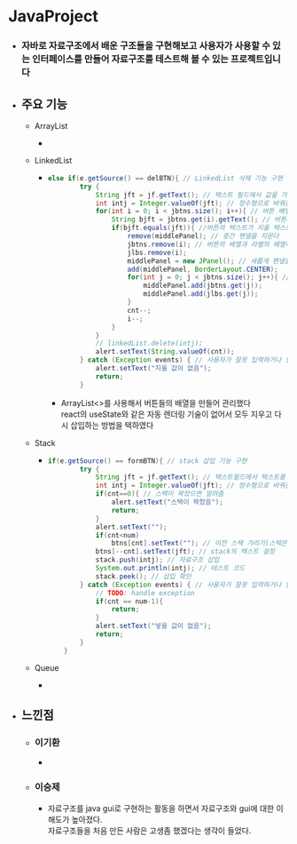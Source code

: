 # JavaProject

-   ### 자바로 자료구조에서 배운 구조들을 구현해보고 사용자가 사용할 수 있는 인터페이스를 만들어 자료구조를 테스트해 볼 수 있는 프로젝트입니다

*   ## 주요 기능

    -   ArrayList

        -   ```java

            ```

    -   LinkedList
        -   ```java
            else if(e.getSource() == delBTN){ // LinkedList 삭제 기능 구현
                    try {
                        String jft = jf.getText(); // 텍스트 필드에서 값을 가져온다
                        int intj = Integer.valueOf(jft); // 정수형으로 바꿔준다
                        for(int i = 0; i < jbtns.size(); i++){ // 버튼 배열의 크기만큼 돌린다
                            String bjft = jbtns.get(i).getText(); // 버튼의 텍스트를 가져온다
                            if(bjft.equals(jft)){ //버튼의 텍스트가 지울 텍스트와 같은지 확인한다
                                remove(middlePanel); // 중간 펜넬을 지운다
                                jbtns.remove(i); // 버튼의 배열과 라벨의 배열에서 해당 값을 지운다
                                jlbs.remove(i);
                                middlePanel = new JPanel(); // 새롭게 펜넬을 만든다
                                add(middlePanel, BorderLayout.CENTER);
                                for(int j = 0; j < jbtns.size(); j++){ // 버튼의 배열에서 버튼들을 가져와 추가한다
                                    middlePanel.add(jbtns.get(j));
                                    middlePanel.add(jlbs.get(j));
                                }
                                cnt--;
                                i--;
                            }
                        }
                        // linkedList.delete(intj);
                        alert.setText(String.valueOf(cnt));
                    } catch (Exception events) { // 사용자가 잘못 입력하거나 입력하지 않아서 오류가 났을시
                        alert.setText("지울 값이 없음");
                        return;
                    }
            ```
            -   ArrayList<>를 사용해서 버튼들의 배열을 만들어 관리했다  
                react의 useState와 같은 자동 렌더링 기술이 없어서 모두 지우고 다시 삽입하는 방법을 택하였다
    -   Stack
        -   ```java
            if(e.getSource() == formBTN){ // stack 삽입 기능 구현
                    try {
                        String jft = jf.getText(); // 텍스트필드에서 텍스트를 가져온다
                        int intj = Integer.valueOf(jft); // 정수형으로 바꿔준다
                        if(cnt==0){ // 스택이 꽉찼으면 알려줌
                            alert.setText("스택이 꽉찼음");
                            return;
                        }
                        alert.setText("");
                        if(cnt<num)
                            btns[cnt].setText(""); // 이전 스택 가리기(스택은 맨 위에만 볼 수 있음)
                        btns[--cnt].setText(jft); // stack의 텍스트 설정
                        stack.push(intj); // 자료구조 삽입
                        System.out.println(intj); // 테스트 코드
                        stack.peek(); // 삽입 확인
                    } catch (Exception events) { // 사용자가 잘못 입력하거나 입력하지 않아서 오류가 났을시
                        // TODO: handle exception
                        if(cnt == num-1){
                            return;
                        }
                        alert.setText("넣을 값이 없음");
                        return;
                    }
                }
            ```
    -   Queue

        -   ```java

            ```

-   ## 느낀점
    -   ### 이기환
        -
    -   ### 이승제
        -   자료구조를 java gui로 구현하는 활동을 하면서 자료구조와 gui에 대한 이해도가 높아졌다.  
            자료구조들을 처음 만든 사람은 고생좀 했겠다는 생각이 들었다.
